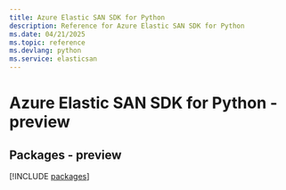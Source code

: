 ```yaml
---
title: Azure Elastic SAN SDK for Python
description: Reference for Azure Elastic SAN SDK for Python
ms.date: 04/21/2025
ms.topic: reference
ms.devlang: python
ms.service: elasticsan
---
```

# Azure Elastic SAN SDK for Python - preview
## Packages - preview
[!INCLUDE [packages](elastic-san-index.md)]